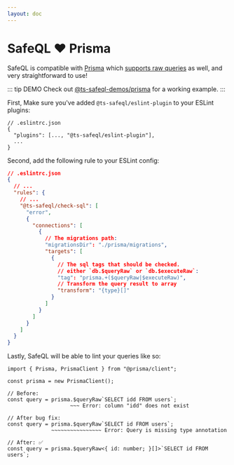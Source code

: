 ```yaml
---
layout: doc
---
```


# SafeQL :heart: Prisma

SafeQL is compatible with [Prisma](https://www.prisma.io/) which [supports raw queries](https://www.prisma.io/docs/concepts/components/prisma-client/raw-database-access) as well, and very straightforward to use!

::: tip DEMO
Check out [@ts-safeql-demos/prisma](https://github.com/ts-safeql/safeql/tree/main/demos/prisma) for a working example.
:::

First, Make sure you've added `@ts-safeql/eslint-plugin` to your ESLint plugins:

```json{3}
// .eslintrc.json
{
  "plugins": [..., "@ts-safeql/eslint-plugin"],
  ...
}
```

Second, add the following rule to your ESLint config:

```json
// .eslintrc.json
{
  // ...
  "rules": {
    // ...
    "@ts-safeql/check-sql": [
      "error",
      {
        "connections": [
          {
            // The migrations path:
            "migrationsDir": "./prisma/migrations",
            "targets": [
              {
                // The sql tags that should be checked.
                // either `db.$queryRaw` or `db.$executeRaw`:
                "tag": "prisma.+($queryRaw|$executeRaw)",
                // Transform the query result to array
                "transform": "{type}[]"
              }
            ]
          }
        ]
      }
    ]
  }
}
```

Lastly, SafeQL will be able to lint your queries like so:

<div class="error">

```typescript{7,11}
import { Prisma, PrismaClient } from "@prisma/client";

const prisma = new PrismaClient();

// Before:
const query = prisma.$queryRaw`SELECT idd FROM users`;
                    ~~~ Error: column "idd" does not exist

// After bug fix:
const query = prisma.$queryRaw`SELECT id FROM users`;
              ~~~~~~~~~~~~~~~~ Error: Query is missing type annotation

// After: ✅
const query = prisma.$queryRaw<{ id: number; }[]>`SELECT id FROM users`;
```

</div>

